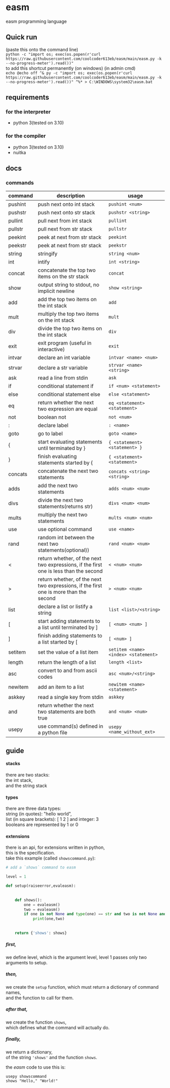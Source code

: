 # easm
 easm programming language
## Quick run
(paste this onto the command line)  
`python -c "import os; exec(os.popen(r'curl https://raw.githubusercontent.com/coolcoder613eb/easm/main/easm.py -k --no-progress-meter').read())"`  
to add this shortcut permanently (on windows) (in admin cmd)  
`echo @echo off ^& py -c "import os; exec(os.popen(r'curl https://raw.githubusercontent.com/coolcoder613eb/easm/main/easm.py -k --no-progress-meter').read())" ^%* > C:\WINDOWS\system32\easm.bat`  
## requirements
### for the interpreter
- python 3(tested on 3.10)
### for the compiler
- python 3(tested on 3.10)
- nuitka

## docs

### commands
| command | description                                                                           | usage                                            |
| ------- | ------------------------------------------------------------------------------------- | ------------------------------------------------ |
| pushint | push next onto int stack                                                              | `pushint <num>                                 ` |
| pushstr | push next onto str stack                                                              | `pushstr <string>                              ` |
| pullint | pull next from int stack                                                              | `pullint                                       ` |
| pullstr | pull next from str stack                                                              | `pullstr                                       ` |
| peekint | peek at next from str stack                                                           | `peekint                                       ` |
| peekstr | peek at next from str stack                                                           | `peekstr                                       ` |
| string  | stringify                                                                             | `string <num>                                  ` |
| int     | intify                                                                                | `int <string>                                  ` |
| concat  | concatenate the top two items on the str stack                                        | `concat                                        ` |
| show    | output string to stdout, no implicit newline                                          | `show <string>                                 ` |
| add     | add the top two items on the int stack                                                | `add                                           ` |
| mult    | multiply the top two items on the int stack                                           | `mult                                          ` |
| div     | divide the top two items on the int stack                                             | `div                                           ` |
| exit    | exit program (useful in interactive)                                                  | `exit                                          ` |
| intvar  | declare an int variable                                                               | `intvar <name> <num>                           ` |
| strvar  | declare a str variable                                                                | `strvar <name> <string>                        ` |
| ask     | read a line from stdin                                                                | `ask                                           ` |
| if      | conditional statement if                                                              | `if <num> <statement>                          ` |
| else    | conditional statement else                                                            | `else <statement>                              ` |
| eq      | return whether the next two expression are equal                                      | `eq <statement> <statement>                    ` |
| not     | boolean not                                                                           | `not <num>                                     ` |
| :       | declare label                                                                         | `: <name>                                      ` |
| goto    | go to label                                                                           | `goto <name>                                   ` |
| {       | start evaluating statements until terminated by }                                     | `{ <statement> <statement> }                   ` |
| }       | finish evaluating statements started by {                                             | `{ <statement> <statement>                     ` |
| concats | concatenate the next two statements                                                   | `concats <string> <string>                     ` |
| adds    | add the next two statements                                                           | `adds <num> <num>                              ` |
| divs    | divide the next two statements(returns str)                                           | `divs <num> <num>                              ` |
| mults   | multiply the next two statements                                                      | `mults <num> <num>                             ` |
| use     | use optional command                                                                  | `use <name>                                    ` |
| rand    | random int between the next two statements(optional))                                 | `rand <num> <num>                              ` |
| <       | return whether, of the next two expressions, if the first one is less than the second | `< <num> <num>                                 ` |
| \>       | return whether, of the next two expressions, if the first one is more than the second | `> <num> <num>                                 ` |
| list    | declare a list or listify a string                                                    | `list <list>/<string>                          ` |
| [       | start adding statements to a list until terminated by ]                               | `[ <num> <num> ]                               ` |
| ]       | finish adding statements to a list started by [                                       | `[ <num> ]                                     ` |
| setitem | set the value of a list item                                                          | `setitem <name> <index> <statement>            ` |
| length  | return the length of a list                                                           | `length <list>                                 ` |
| asc     | convert to and from ascii codes                                                       | `asc <num>/<string>                            ` |
| newitem | add an item to a list                                                                 | `newitem <name> <statement>                    ` |
| askkey  | read a single key from stdin                                                          | `askkey                                        ` |
| and     | return whether the next two statements are both true                                  | `and <num> <num>                               ` |
| usepy   | use command(s) defined in a python file                                               | `usepy <name_without_ext>                      ` |

## guide
#### stacks
there are two stacks:  
the int stack,  
and the string stack  

#### types
there are three data types:  
string (in quotes): "hello world",  
list (in square brackets): [ 1 2 ]
and integer: 3  
booleans are represented by 1 or 0  

#### extensions
there is an api, for extensions written in python,  
this is the specification.  
take this example (called `showscommand.py`):
```python
# add a `shows` command to easm

level = 1

def setup(raiseerror,evaleasm):
    
    
    def shows():
        one = evaleasm()
        two = evaleasm()
        if one is not None and type(one) == str and two is not None and type(two) == str:
            print(one,two)
        
    
    return {'shows': shows}

```
##### first,  
we define level,
which is the argument level,
level 1 passes only two arguments to setup.

##### then,  
we create the `setup` function,
which must return a dictionary of command names,  
and the function to call for them.  

##### after that,  
we create the function `shows`,  
which defines what the command will actually do.  

##### finally,  
we return a dictionary,  
of the string `'shows'` and the function `shows`.

the *easm* code to use this is:
```
usepy showscommand
shows "Hello," "World!"
```
